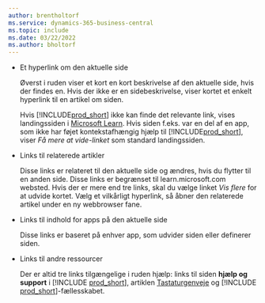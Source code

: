 ```yaml
---
author: brentholtorf
ms.service: dynamics-365-business-central
ms.topic: include
ms.date: 03/22/2022
ms.author: bholtorf
---
```

- Et hyperlink om den aktuelle side

  Øverst i ruden viser et kort en kort beskrivelse af den aktuelle side, hvis der findes en. Hvis der ikke er en sidebeskrivelse, viser kortet et enkelt hyperlink til en artikel om siden.  

  Hvis [!INCLUDE[prod_short](prod_short.md)] ikke kan finde det relevante link, vises landingssiden i [Microsoft Learn](/dynamics365/business-central). Hvis siden f.eks. var en del af en app, som ikke har føjet kontekstafhængig hjælp til [!INCLUDE[prod_short](prod_short.md)], viser *Få mere at vide-linket* som standard landingssiden.  

- Links til relaterede artikler

  Disse links er relateret til den aktuelle side og ændres, hvis du flytter til en anden side. Disse links er begrænset til learn.microsoft.com websted. Hvis der er mere end tre links, skal du vælge linket *Vis flere* for at udvide kortet. Vælg et vilkårligt hyperlink, så åbner den relaterede artikel under en ny webbrowser fane.  
- Links til indhold for apps på den aktuelle side  

  Disse links er baseret på enhver app, som udvider siden eller definerer siden.  
- Links til andre ressourcer

  Der er altid tre links tilgængelige i ruden hjælp: links til siden **hjælp og support** i [!INCLUDE [prod_short](prod_short.md)], artiklen [Tastaturgenveje](../keyboard-shortcuts.md) og [!INCLUDE [prod_short](prod_short.md)]-fællesskabet.  
